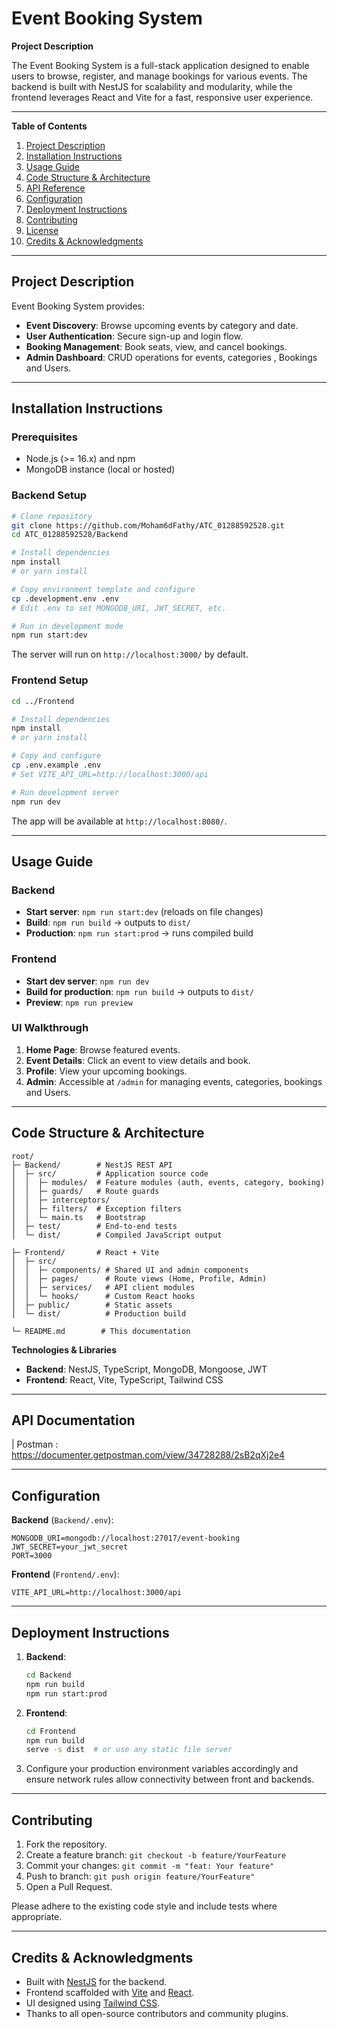# Event Booking System

**Project Description**

The Event Booking System is a full-stack application designed to enable users to browse, register, and manage bookings for various events. The backend is built with NestJS for scalability and modularity, while the frontend leverages React and Vite for a fast, responsive user experience.

---

**Table of Contents**

1. [Project Description](#project-description)
2. [Installation Instructions](#installation-instructions)
3. [Usage Guide](#usage-guide)
4. [Code Structure & Architecture](#code-structure--architecture)
5. [API Reference](#api-reference)
6. [Configuration](#configuration)
7. [Deployment Instructions](#deployment-instructions)
8. [Contributing](#contributing)
9. [License](#license)
10. [Credits & Acknowledgments](#credits--acknowledgments)

---

## Project Description

Event Booking System provides:

- **Event Discovery**: Browse upcoming events by category and date.
- **User Authentication**: Secure sign-up and login flow.
- **Booking Management**: Book seats, view, and cancel bookings.
- **Admin Dashboard**: CRUD operations for events, categories , Bookings and Users.

---

## Installation Instructions

### Prerequisites

- Node.js (>= 16.x) and npm
- MongoDB instance (local or hosted)

### Backend Setup

```bash
# Clone repository
git clone https://github.com/Moham6dFathy/ATC_01288592528.git
cd ATC_01288592528/Backend

# Install dependencies
npm install
# or yarn install

# Copy environment template and configure
cp .development.env .env
# Edit .env to set MONGODB_URI, JWT_SECRET, etc.

# Run in development mode
npm run start:dev
```

The server will run on `http://localhost:3000/` by default.

### Frontend Setup

```bash
cd ../Frontend

# Install dependencies
npm install
# or yarn install

# Copy and configure
cp .env.example .env
# Set VITE_API_URL=http://localhost:3000/api

# Run development server
npm run dev
```

The app will be available at `http://localhost:8080/`.

---

## Usage Guide

### Backend

- **Start server**: `npm run start:dev` (reloads on file changes)
- **Build**: `npm run build` → outputs to `dist/`
- **Production**: `npm run start:prod` → runs compiled build

### Frontend

- **Start dev server**: `npm run dev`
- **Build for production**: `npm run build` → outputs to `dist/`
- **Preview**: `npm run preview`

### UI Walkthrough

1. **Home Page**: Browse featured events.
2. **Event Details**: Click an event to view details and book.
3. **Profile**: View your upcoming bookings.
4. **Admin**: Accessible at `/admin` for managing events, categories, bookings and Users.

---

## Code Structure & Architecture

```
root/
├─ Backend/        # NestJS REST API
│  ├─ src/         # Application source code
│  │  ├─ modules/  # Feature modules (auth, events, category, booking)
│  │  ├─ guards/   # Route guards
│  │  ├─ interceptors/
│  │  ├─ filters/  # Exception filters
│  │  └─ main.ts   # Bootstrap
│  ├─ test/        # End-to-end tests
│  └─ dist/        # Compiled JavaScript output

├─ Frontend/       # React + Vite
│  ├─ src/
│  │  ├─ components/ # Shared UI and admin components
│  │  ├─ pages/      # Route views (Home, Profile, Admin)
│  │  ├─ services/   # API client modules
│  │  └─ hooks/      # Custom React hooks
│  ├─ public/        # Static assets
│  └─ dist/          # Production build

└─ README.md        # This documentation
```

**Technologies & Libraries**

- **Backend**: NestJS, TypeScript, MongoDB, Mongoose, JWT
- **Frontend**: React, Vite, TypeScript, Tailwind CSS

---
## API Documentation

| Postman : https://documenter.getpostman.com/view/34728288/2sB2qXj2e4

---

## Configuration

**Backend** (`Backend/.env`):

```
MONGODB_URI=mongodb://localhost:27017/event-booking
JWT_SECRET=your_jwt_secret
PORT=3000
```

**Frontend** (`Frontend/.env`):

```
VITE_API_URL=http://localhost:3000/api
```

---

## Deployment Instructions

1. **Backend**:
   ```bash
   cd Backend
   npm run build
   npm run start:prod
   ```
2. **Frontend**:
   ```bash
   cd Frontend
   npm run build
   serve -s dist  # or use any static file server
   ```
3. Configure your production environment variables accordingly and ensure network rules allow connectivity between front and backends.

---

## Contributing

1. Fork the repository.
2. Create a feature branch: `git checkout -b feature/YourFeature`
3. Commit your changes: `git commit -m "feat: Your feature"`
4. Push to branch: `git push origin feature/YourFeature"`
5. Open a Pull Request.

Please adhere to the existing code style and include tests where appropriate.

---

## Credits & Acknowledgments

- Built with [NestJS](https://nestjs.com/) for the backend.
- Frontend scaffolded with [Vite](https://vitejs.dev/) and [React](https://reactjs.org/).
- UI designed using [Tailwind CSS](https://tailwindcss.com/).
- Thanks to all open-source contributors and community plugins.
